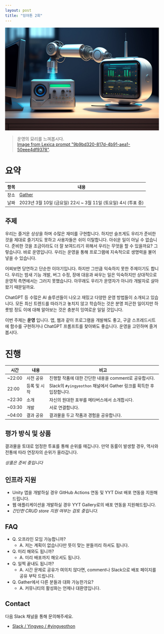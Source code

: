 ```yaml
---
layout: post
title: "잉야톤 2회"
---
```


![Connected](/images/29/07ccd4a7-ddea-4150-9a0f-b99598a8ff45.jpeg)

> 운영의 묘리를 느껴봅시다.  
> [Image from Lexica prompt "9b9bd320-817d-4b91-aea1-50eee4df9378"](https://lexica.art/prompt/9b9bd320-817d-4b91-aea1-50eee4df9378).

# 요약

| 항목 | 내용                                                            |
| ---- | --------------------------------------------------------------- |
| 장소 | [Gather](https://www.gather.town/)                              |
| 날짜 | 2023년 3월 10일 (금요일) 22시 ~ 3월 11일 (토요일) 4시 (투표 중) |

## 주제

우리는 즐거운 상상을 하며 수많은 재미를 구현합니다. 하지만 슬프게도 우리가 준비한 것을 제대로 즐기지도 못하고 사용자들은 쉬이 이탈합니다. 아쉬운 일이 아닐 수 없습니다. 준비한 것을 조금이라도 더 잘 보여드리기 위해서 우리는 무엇을 할 수 있을까요? 그렇습니다. 바로 운영입니다. 우리는 운영을 통해 프로그램에 지속적으로 생명력을 불어넣을 수 있습니다.

어찌보면 당연하고 단순한 이야기입니다. 하지만 그만큼 익숙하지 못한 주제이기도 합니다. 우리는 밤새 기능 개발, 버그 수정, 장애 대응과 싸우는 일은 익숙하지만 상대적으로 운영적 측면에서는 그러지 못했습니다. 아무래도 우리가 운영자가 아니라 개발자로 살아왔기 때문일까요.

ChatGPT 등 수많은 AI 솔루션들이 나오고 재밌고 다양한 운영 방법들이 소개되고 있습니다. 모든 최신 트렌드를 따라가고 놓치지 않고 학습하는 것은 분명 피곤한 일이지만 하룻밤 정도 이에 대해 알아보는 것은 충분히 잉여로운 일일 것입니다.

이번 주제는 **운영** 입니다. 앱, 웹과 같이 프로그램을 개발해도 좋고, 구글 스프레드시트에 함수를 구현하거나 ChatGPT 프롬프트를 찾아봐도 좋습니다. 운영을 고민하며 즐겨봅시다.

# 진행

| 시간   | 내용         | 비고                                                                |
| ------ | ------------ | ------------------------------------------------------------------- |
| ~22:00 | 사전 공유    | 진행할 작품에 대한 간단한 내용을 comment로 공유합시다.              |
| 22:00  | 등록 및 시작 | Slack의 `#yingyeothon` 채널에서 Gather 링크를 획득한 후 입장합니다. |
| ~22:30 | 소개         | 자신의 원대한 포부를 메타버스에서 소개합시다.                       |
| ~03:30 | 개발         | 서로 연결합니다.                                                    |
| ~04:00 | 결과 공유    | 결과물을 두고 작품과 경험을 공유합니다.                             |

## 평가 방식 및 상품

결과물을 토대로 엄정한 투표를 통해 순위를 매깁니다. 만약 동률이 발생할 경우, 역사와 전통에 따라 연장자의 순위가 올라갑니다.

_상품은 준비 중입니다_

## 인프라 지원

- Unity 앱을 개발하실 경우 GitHub Actions 연동 및 YYT Dist 배포 연동을 지원해드립니다.
- 웹 애플리케이션을 개발하실 경우 YYT Gallery로의 배포 연동을 지원해드립니다.
- _간단한 CRUD store 지원 여부는 검토 중입니다._

## FAQ

- Q. 오프라인 모임 가능합니까?
  - A. 저는 계획이 없습니다만 뜻이 맞는 분들끼리 하셔도 됩니다.
- Q. 미리 해와도 됩니까?
  - A. 미리 배포까지 해오셔도 됩니다.
- Q. 일찍 끝내도 됩니까?
  - A. 시간 문제로 공유가 여의치 않다면, comment나 Slack으로 배포 페이지를 공유 부탁 드립니다.
- Q. Gather에서 다른 분들과 대화 가능한가요?
  - A. 커뮤니티의 활성화는 언제나 대환영입니다.

## Contact

다음 Slack 채널을 통해 문의해주세요.

- [Slack / Yingyeo / #yingyeothon](https://yingyeo.slack.com/archives/CKVC3819C)
